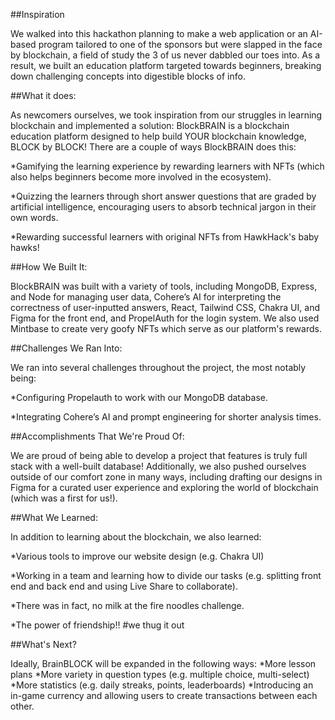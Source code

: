 ##Inspiration

We walked into this hackathon planning to make a web application or an AI-based program tailored to one of the sponsors but were slapped in the face by blockchain, a field of study the 3 of us never dabbled our toes into. As a result, we built an education platform targeted towards beginners, breaking down challenging concepts into digestible blocks of info.



##What it does:

As newcomers ourselves, we took inspiration from our struggles in learning blockchain and implemented a solution: BlockBRAIN is a blockchain education platform designed to help build YOUR blockchain knowledge, BLOCK by BLOCK! There are a couple of ways BlockBRAIN does this:

*Gamifying the learning experience by rewarding learners with NFTs (which also helps beginners become more involved in the ecosystem).

*Quizzing the learners through short answer questions that are graded by artificial intelligence, encouraging users to absorb technical jargon in their own words.

*Rewarding successful learners with original NFTs from HawkHack's baby hawks!



##How We Built It:

BlockBRAIN was built with a variety of tools, including MongoDB, Express, and Node for managing user data, Cohere’s AI for interpreting the correctness of user-inputted answers, React, Tailwind CSS, Chakra UI, and Figma for the front end, and PropelAuth for the login system. We also used Mintbase to create very goofy NFTs which serve as our platform's rewards.



##Challenges We Ran Into:

We ran into several challenges throughout the project, the most notably being:

*Configuring Propelauth to work with our MongoDB database.

*Integrating Cohere’s AI and prompt engineering for shorter analysis times.



##Accomplishments That We're Proud Of:

We are proud of being able to develop a project that features is truly full stack with a well-built database! Additionally, we also pushed ourselves outside of our comfort zone in many ways, including drafting our designs in Figma for a curated user experience and exploring the world of blockchain (which was a first for us!).



##What We Learned:

In addition to learning about the blockchain, we also learned:

*Various tools to improve our website design (e.g. Chakra UI)

*Working in a team and learning how to divide our tasks (e.g. splitting front end and back end and using Live Share to collaborate).

*There was in fact, no milk at the fire noodles challenge.

*The power of friendship!! #we thug it out



##What's Next?

Ideally, BrainBLOCK will be expanded in the following ways:
*More lesson plans
*More variety in question types (e.g. multiple choice, multi-select)
*More statistics (e.g. daily streaks, points, leaderboards)
*Introducing an in-game currency and allowing users to create transactions between each other.
